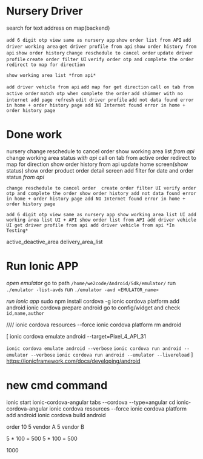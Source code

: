 # Nursery Driver
search for text address on map(backend)

`add 6 digit otp view same as nursery app`
`show order list from API`
`add driver working area`
`get driver profile from api`
`show order history from api`
`show order history`
`change reschedule to cancel order`
`update driver profile`
`create order filter UI`
`verify order otp and complete the order`
`redirect to map for direction`

`show working area list *from api*`

`add driver vehicle from api`
`add map for get direction`
`call on tab from active order`
`match otp when complete the order`
`add shimmer with no internet
add page refresh`
`edit driver profile`
`add not data found error in home + order history page
add NO Internet found error in home + order history page`


# Done work
nursery
change reschedule to cancel order
show working area list *from api*
change working area status *with api*
call on tab from active order
redirect to map for direction
show order history from api
update home screen(show status)
show order product order detail screen
add filter for date and order status *from api*


`change reschedule to cancel order 
create order filter UI
verify order otp and complete the order
show order history
add not data found error in home + order history page
add NO Internet found error in home + order history page`



`add 6 digit otp view same as nursery app
show working area list UI
add working area list UI + API
show order list from API
add driver vehicle UI
get driver profile from api
add driver vehicle from api *In Testing*`

active_deactive_area
delivery_area_list

# Run Ionic APP
*open emulator*
go to path `/home/we2code/Android/Sdk/emulator/`
run `./emulator -list-avds`
run `./emulator -avd <EMULATOR_name>`

*run ionic app*
sudo npm install cordova -g
ionic cordova platform add android
ionic cordova prepare android
go to config/widget and check `id,name,author`

////
ionic cordova resources --force
ionic cordova platform rm android

[
ionic cordova emulate android --target=Pixel_4_API_31

  `ionic cordova emulate android --verbose`
  `ionic cordova run android --emulator --verbose`
  `ionic cordova run android --emulator --livereload`
]
https://ionicframework.com/docs/developing/android

# new cmd command
ionic start ionic-cordova-angular tabs --cordova --type=angular
cd ionic-cordova-angular
ionic cordova resources --force
ionic cordova platform add android
ionic cordova build android





order 10
5 vendor A
5 vendor B

5 * 100 = 500 
5 * 100 = 500

1000

